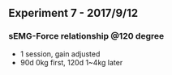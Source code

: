 ## Experiment 7 - 2017/9/12

### sEMG-Force relationship @120 degree
* 1 session, gain adjusted
* 90d 0kg first, 120d 1~4kg later


